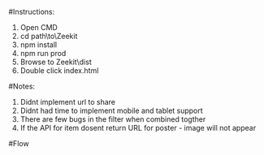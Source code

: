 #Instructions:
1. Open CMD
2. cd path\to\Zeekit
3. npm install
4. npm run prod
5. Browse to Zeekit\dist
6. Double click index.html


#Notes:

1. Didnt implement url to share
2. Didnt had time to implement mobile and tablet support
3. There are few bugs in the filter when combined togther
4. If the API for item dosent return URL for poster - image will not appear

#Flow
